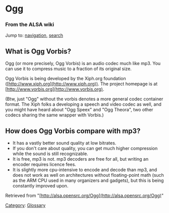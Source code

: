 Ogg
===

### From the ALSA wiki

Jump to: [navigation](#mw-head), [search](#p-search)

What is Ogg Vorbis?
-------------------

Ogg (or more precisely, Ogg Vorbis) is an audio codec much like mp3. You
can use it to compress music to a fraction of its original size.

Ogg Vorbis is being developed by the Xiph.org foundation
([http://www.xiph.org](http://www.xiph.org)). The project homepage is at
[http://www.vorbis.org](http://www.vorbis.org).

(Btw, just "Ogg" without the vorbis denotes a more general codec
container format. The Xiph folks a developing a speech and video codec
as well, and you might have heard about "Ogg Speex" and "Ogg Theora",
two other codecs sharing the same wrapper with Vorbis.)

How does Ogg Vorbis compare with mp3?
-------------------------------------

-   It has a vastly better sound quality at low bitrates.
-   If you don't care about quality, you can get much higher compression
    while the sound is still recognizable.
-   It is free, mp3 is not. mp3 decoders are free for all, but writing
    an encoder requires licence fees.
-   It is slightly more cpu-intensive to encode and decode than mp3, and
    does not work as well on architectures without floating-point math
    (such as the ARM CPU used in many organizers and gadgets), but this
    is being constantly improved upon.

Retrieved from
"[http://alsa.opensrc.org/Ogg](http://alsa.opensrc.org/Ogg)"

[Category](/Special:Categories "Special:Categories"):
[Glossary](/Category:Glossary "Category:Glossary")

